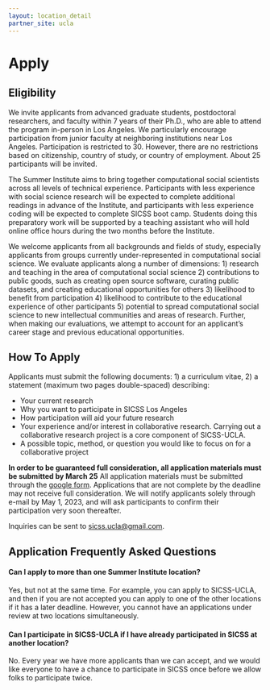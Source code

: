 ```yaml
---
layout: location_detail
partner_site: ucla
---
```


# Apply

## Eligibility

We invite applicants from advanced graduate students, postdoctoral researchers, and faculty within 7 years of their Ph.D., who are able to attend the program in-person in Los Angeles. We particularly encourage participation from junior faculty at neighboring institutions near Los Angeles. Participation is restricted to 30. However, there are no restrictions based on citizenship, country of study, or country of employment. About 25 participants will be invited.

The Summer Institute aims to bring together computational social scientists across all levels of technical experience. Participants with less experience with social science research will be expected to complete additional readings in advance of the Institute, and participants with less experience coding will be expected to complete SICSS boot camp. Students doing this preparatory work will be supported by a teaching assistant who will hold online office hours during the two months before the Institute.

We welcome applicants from all backgrounds and fields of study, especially applicants from groups currently under-represented in computational social science. We evaluate applicants along a number of dimensions: 1) research and teaching in the area of computational social science 2) contributions to public goods, such as creating open source software, curating public datasets, and creating educational opportunities for others 3) likelihood to benefit from participation 4) likelihood to contribute to the educational experience of other participants 5) potential to spread computational social science to new intellectual communities and areas of research. Further, when making our evaluations, we attempt to account for an applicant’s career stage and previous educational opportunities.

## How To Apply

Applicants must submit the following documents: 1) a curriculum vitae, 2)  a statement (maximum two pages double-spaced) describing: 

- Your current research
- Why you want to participate in SICSS Los Angeles
- How participation will aid your future research
- Your experience and/or interest in collaborative research. Carrying out a collaborative research project is a core component of SICSS-UCLA.
- A possible topic, method, or question you would like to focus on for a collaborative project

**In order to be guaranteed full consideration, all application materials must be submitted by March 25** All application materials must be submitted through the [google form](https://forms.gle/V5sZ61ewE4uVFFTb9). Applications that are not complete by the deadline may not receive full consideration. We will notify applicants solely through e-mail by May 1, 2023, and will ask participants to confirm their participation very soon thereafter.

Inquiries can be sent to sicss.ucla@gmail.com.

## Application Frequently Asked Questions

#### Can I apply to more than one Summer Institute location?

Yes, but not at the same time. For example, you can apply to SICSS-UCLA, and then if you are not accepted you can apply to one of the other locations if it has a later deadline. However, you cannot have an applications under review at two locations simultaneously.

#### Can I participate in SICSS-UCLA if I have already participated in SICSS at another location?

No. Every year we have more applicants than we can accept, and we would like everyone to have a chance to participate in SICSS once before we allow folks to participate twice.

